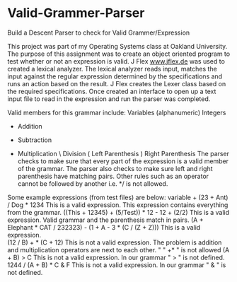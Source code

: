 # Valid-Grammer-Parser
Build a Descent Parser to check for Valid Grammer/Expression


This project was part of my Operating Systems class at Oakland University.  The purpose of this assignment was to create an object oriented program to test whether or not an expression is valid.  J Flex www.jflex.de was used to created a lexical analyzer.  The lexical analyzer reads input, matches the input against the regular expression determined by the specifications and runs an action based on the result.   J Flex creates the Lexer class based on the required specifications.  Once created an interface to open up a text input file to read in the expression and run the parser was completed. 

Valid members for this grammar include: 
Variables (alphanumeric)
Integers 
+  Addition 
- Subtraction
* Multiplication
 \ Division
(  Left Parenthesis
)  Right Parenthesis
 The parser checks to make sure that every part of the expression is a valid member of the grammar.  The parser also checks to make sure left and right parenthesis have matching pairs.  Other rules such as an operator cannot be followed by another i.e. */ is not allowed. 

Some example expressions (from test files) are below:
​variable + (23 + Ant) / Dog * 1234    This is a valid expression.  This expression contains everything from the grammar.
((This + 12345) + (5/Test)) * 12 - 12 + (2/2)  This is a valid expression.  Valid grammar and the parenthesis match in pairs.
 (A + Elephant * CAT / 232323) - (1 + A - 3 * (C / (Z + Z)))  This is a valid expression.  
(12 / B) + * (C + 12)  This is not a valid expression.  The problem is addition and multiplication operators are next to each other.  " " +* " is not allowed
(A + B) > C  This is not a valid expression.  In our grammar " > " is not defined. 
1244 / (A + B) * C & F  This is not a valid expression.  In our grammar " & " is not defined. ​
